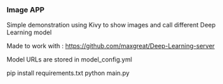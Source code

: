 ### Image APP ###

Simple demonstration using Kivy to show images and call different Deep Learning model

Made to work with : https://github.com/maxgreat/Deep-Learning-server

Model URLs are stored in model_config.yml

pip install requirements.txt
python main.py